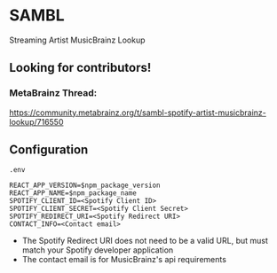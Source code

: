 # SAMBL
Streaming Artist MusicBrainz Lookup

## Looking for contributors!
  
### MetaBrainz Thread:

https://community.metabrainz.org/t/sambl-spotify-artist-musicbrainz-lookup/716550

## Configuration
`.env` 
```
REACT_APP_VERSION=$npm_package_version
REACT_APP_NAME=$npm_package_name
SPOTIFY_CLIENT_ID=<Spotify Client ID>
SPOTIFY_CLIENT_SECRET=<Spotify Client Secret>
SPOTIFY_REDIRECT_URI=<Spotify Redirect URI>
CONTACT_INFO=<Contact email>
```
* The Spotify Redirect URI does not need to be a valid URL, but must match your Spotify developer application
* The contact email is for MusicBrainz's api requirements